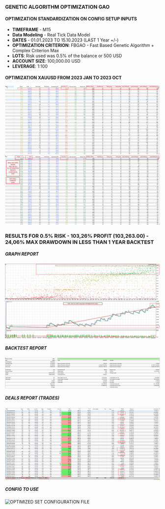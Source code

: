 ### GENETIC ALGORITHM OPTIMIZATION GAO
#### OPTIMIZATION STANDARDIZATION ON CONFIG SETUP INPUTS
 - **TIMEFRAME** - M15
 - **Data Modeling** - Real Tick Data Model
 - **DATES** - 01.01.2023 TO 15.10.2023 (LAST 1 Year +/-)
 - **OPTIMIZATION CRITERION**: FBGAO - Fast Based Genetic Algorithm + Complex Criterion Max
 - **LOTS**: Risk used was 0.5% of the balance or 500 USD
 - **ACCOUNT SIZE**: 100,000.00 USD
 - **LEVERAGE**: 1:100

#### OPTIMIZATION XAUUSD FROM 2023 JAN TO 2023 OCT
![CONFIRATION USED FOR THIS BACKTEST](<REPORTS/OPTIMIZATION CONFIG USED.png>)
![OPTIMIZATION TOP SCORES AND CONFIG SETS](REPORTS/TOP_OPTIMIZER.png)

### RESULTS FOR 0.5% RISK - 103,26% PROFIT (103,263.00) - 24,06% MAX DRAWDOWN IN LESS THAN 1 YEAR BACKTEST

##### GRAPH REPORT
![GRAPH REPORT -](REPORTS/XAUUSD_GRAPH.png)

##### BACKTEST REPORT
![BACKTEST REPORT -](REPORTS/XAUUSD_BACKTEST.png)

##### DEALS REPORT (TRADES)
![DEALS REPORT - ](REPORTS/XAUUSD_DEALS.png)

##### CONFIG TO USE
![OPTIMIZED SET CONFIGURATION FILE](XAUUSD/SMC_OB_3.5_XAU_M15_60.71.SCORE_OPTIMIZER.set)

